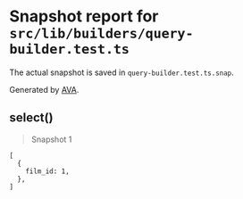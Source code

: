 # Snapshot report for `src/lib/builders/query-builder.test.ts`

The actual snapshot is saved in `query-builder.test.ts.snap`.

Generated by [AVA](https://avajs.dev).

## select()

> Snapshot 1

    [
      {
        film_id: 1,
      },
    ]
